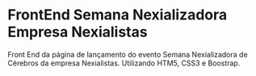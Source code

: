 # FrontEnd Semana Nexializadora Empresa Nexialistas
Front End da página de lançamento do evento Semana Nexializadora de Cérebros da empresa Nexialistas. Utilizando HTM5, CSS3 e Boostrap.
